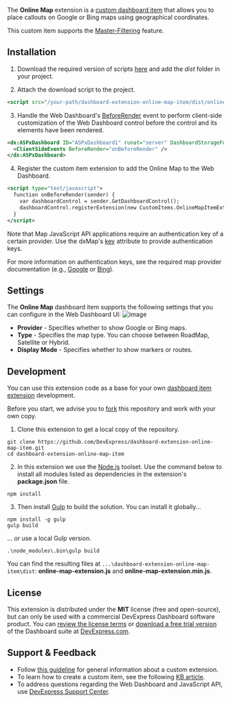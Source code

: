 The **Online Map** extension is a [custom dashboard item](https://www.devexpress.com/Support/Center/Question/Details/T491984) that allows you to place callouts on Google or Bing maps using geographical coordinates.

This custom item supports the [Master-Filtering](https://documentation.devexpress.com/#Dashboard/CustomDocument117060) feature.


## Installation

1. Download the required version of scripts [here](https://github.com/DevExpress/dashboard-extension-online-map-item/releases) and add the *dist* folder in your project.

2. Attach the download script to the project.
```xml
<script src="/your-path/dashboard-extension-online-map-item/dist/online-map-extension.min.js"></script>
```

3. Handle the Web Dashboard's [BeforeRender](https://documentation.devexpress.com/#Dashboard/DevExpressDashboardWebScriptsASPxClientDashboard_BeforeRendertopic) event to perform client-side customization of the Web Dashboard control before the control and its elements have been rendered.
```xml
<dx:ASPxDashboard ID="ASPxDashboard1" runat="server" DashboardStorageFolder="~/App_Data">
  <ClientSideEvents BeforeRender="onBeforeRender" />
</dx:ASPxDashboard>
```

4. Register the custom item extension to add the Online Map to the Web Dashboard.

```xml
<script type="text/javascript">
  function onBeforeRender(sender) {
    var dashboardControl = sender.GetDashboardControl();
    dashboardControl.registerExtension(new CustomItems.OnlineMapItemExtension(dashboardControl));
  }
</script>
```

Note that Map JavaScript API applications require an authentication key of a certain provider. Use the dxMap's [key](https://js.devexpress.com/Documentation/ApiReference/UI_Widgets/dxMap/Configuration/key/) attribute to provide authentication keys.

For more information on authentication keys, see the required map provider documentation (e.g., [Google](https://developers.google.com/maps/documentation/javascript/get-api-key?hl=en) or [Bing](https://msdn.microsoft.com/en-us/library/ff428642.aspx)).


## Settings
The **Online Map** dashboard item supports the following settings that you can configure in the Web Dashboard UI:
![image](https://cloud.githubusercontent.com/assets/17986517/25003702/6d23bb42-2059-11e7-8539-61912c815960.png)

* **Provider** - Specifies whether to show Google or Bing maps.
* **Type** - Specifies the map type. You can choose between RoadMap, Satellite or Hybrid.
* **Display Mode** - Specifies whether to show markers or routes.


## Development 

You can use this extension code as a base for your own [dashboard item extension](https://documentation.devexpress.com/#Dashboard/CustomDocument117546) development. 

Before you start, we advise you to [fork](https://help.github.com/articles/fork-a-repo/) this repository and work with your own copy.

1. Clone this extension to get a local copy of the repository.
```Batchfile
git clone https://github.com/DevExpress/dashboard-extension-online-map-item.git
cd dashboard-extension-online-map-item
```

2. In this extension we use the [Node.js](https://nodejs.org/en/about/) toolset. Use the command below to install all modules listed as dependencies in the extension's **package.json** file.
```Batchfile
npm install
```

3. Then install [Gulp](http://gulpjs.com) to build the solution. You can install it globally...
```Batchfile
npm install -g gulp
gulp build
```

... or use a local Gulp version.
```Batchfile
.\node_modules\.bin\gulp build
```

You can find the resulting files at ```...\dashboard-extension-online-map-item\dist```:
**online-map-extension.js** and **online-map-extension.min.js**.

## License
This extension is distributed under the **MIT** license (free and open-source), but can only be used with a commercial DevExpress Dashboard software product. You can [review the license terms](https://www.devexpress.com/Support/EULAs/NetComponents.xml) or [download a free trial version](https://go.devexpress.com/DevExpressDownload_UniversalTrial.aspx) of the Dashboard suite at [DevExpress.com](https://www.devexpress.com).

## Support & Feedback

* Follow [this guideline](https://www.devexpress.com/Support/Center/Question/Details/T491859) for general information about a custom extension.
* To learn how to create a custom item, see the following [KB article](https://www.devexpress.com/Support/Center/Question/Details/T491984).
* To address questions regarding the Web Dashboard and JavaScript API, use [DevExpress Support Center](https://www.devexpress.com/Support/Center).



